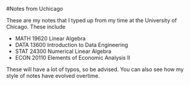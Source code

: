 #Notes from Uchicago

These are my notes that I typed up from my time at the University of Chicago. These include 

- MATH 19620 Linear Algebra 
- DATA 13600 Introduction to Data Engineering
- STAT 24300 Numerical Linear Algebra
- ECON 20110 Elements of Economic Analysis II 

These will have a lot of typos, so be advised. You can also see how my style of notes have evolved overtime. 